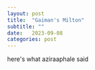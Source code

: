 ```yaml
---
layout: post
title:  "Gaiman's Milton"
subtitle: ""
date:   2023-09-08
categories: post
---
```






here's what aziraaphale said






